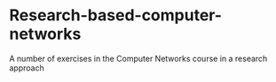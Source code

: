 # Research-based-computer-networks
A number of exercises in the Computer Networks course in a research approach
